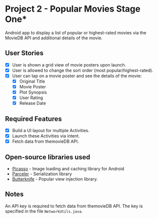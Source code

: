 # Project 2 - Popular Movies Stage One*

Android app to display a list of popular or highest-rated movies via the MovieDB API and additional details of the movie. 

## User Stories
* [x] User is shown a grid view of movie posters upon launch.
* [x] User is allowed to change the sort order (most popular/highest-rated).
* [x] User can tap on a movie poster and see the details of the movie:
  * [x] Original Title
  * [x] Movie Poster
  * [x] Plot Synopsis
  * [x] User Rating
  * [x] Release Date

## Required Features
* [x] Build a UI layout for multiple Activities.
* [x] Launch these Activities via intent.
* [x] Fetch data from themovieDB API.

## Open-source libraries used
- [Picasso](http://square.github.io/picasso/) - Image loading and caching library for Android
- [Parceler](https://github.com/johncarl81/parceler) - Serialization library
- [Butterknife](http://jakewharton.github.io/butterknife/i) - Popular view injection library.

## Notes
An API key is required to fetch data from themovieDB API. The key is specified in the file `NetworkUtils.java`.
